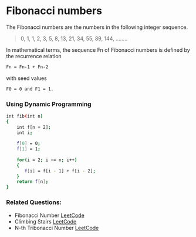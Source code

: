 # Fibonacci numbers
The Fibonacci numbers are the numbers in the following integer sequence.
> 0, 1, 1, 2, 3, 5, 8, 13, 21, 34, 55, 89, 144, ……..

In mathematical terms, the sequence Fn of Fibonacci numbers is defined by the recurrence relation 
```sh
Fn = Fn-1 + Fn-2 
```
with seed values 
```sh
F0 = 0 and F1 = 1.
```
### Using Dynamic Programming
```sh
int fib(int n)
{
    int f[n + 2];
    int i;
 
    f[0] = 0;
    f[1] = 1;
 
    for(i = 2; i <= n; i++)
    {
       f[i] = f[i - 1] + f[i - 2];
    }
    return f[n];
}
```

### Related Questions:
- Fibonacci Number [LeetCode](https://leetcode.com/problems/fibonacci-number/)
- Climbing Stairs [LeetCode](https://leetcode.com/problems/climbing-stairs/)
- N-th Tribonacci Number [LeetCode](https://leetcode.com/problems/n-th-tribonacci-number/)
